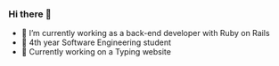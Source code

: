 ### Hi there 👋

- 🔭 I’m currently working as a back-end developer with Ruby on Rails
- 📕 4th year Software Engineering student
- 🌱 Currently working on a Typing website
